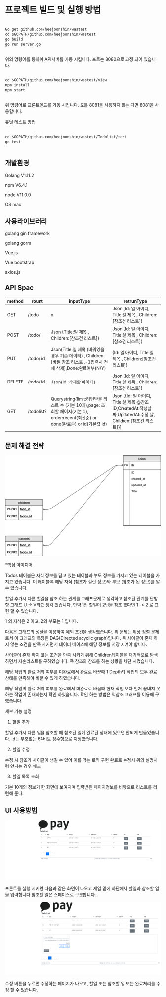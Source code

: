 프로젝트 빌드 및 실행 방법
===


<pre><code>
Go get github.com/heejoonshin/wastest
cd $GOPATH/github.com/heejoonshin/wastest
go build
go run server.go

</code></pre>
위의 명령어를 통하여 API서버를 가동 시킵니다.
포트는 8080으로 고정 되어 있습니다.

<pre><code>
cd $GOPATH/github.com/heejoonshin/wastest/view
npm install
npm start

</code></pre>
위 명령어로 프론트엔드를 가동 시킵니다. 포틑 8081을 사용하지 않는 다면 8081을 사용합니다.

유닛 테스트 방법

<pre><code>
cd $GOPATH/github.com/heejoonshin/wastest/Todolist/test
go test

</code></pre>


개발환경
---

Golang V1.11.2

npm V6.4.1

node V11.0.0

OS mac

사용라이브러리 
---

golang gin framework

golang gorm

Vue.js

Vue bootstrap

axios.js



API Spac
---
method | rount| inputType| retrunType |
--- | --- | --- | --- |
GET | /todo | x | Json {Id: 일 아이디, Title:일 제목 , Children:[참조건 리스트]}|
POST| /todo/ |Json {Title:일 제목 , Children:[참조건 리스트]} | Json {Id: 일 아이디, Title:일 제목 , Children:[참조건 리스트]}|
PUT|/todo/:id | Json{Title:일 제목 (비워있을경우 기존 데이터) , Children:[바뀔 참조 리스트 ,-1입력시 전체 삭제],Done:완료여부(N/Y)|{Id: 일 아이디, Title:일 제목 , Children:[참조건 리스트]}|
DELETE|/todo/:id |Json{Id :삭제할 아이디}|Json {Id: 일 아이디, Title:일 제목 , Children:[참조건 리스트]}|
GET|/todolist?| Querystring{limit:리턴받을 리스트 수 (기본 10개),page: 조회할 페이지(기본 1), order:recent(최신순) or done(완료순) or id(기본값 id)|Json [{Id: 일 아이디, Title:일 제목 @참조ID,CreatedAt:작성날짜,UpdatedAt:수정 날, Children:[참조건 리스트]}]


 문제 해결 전략
 ---
![DB스키마](./image/DB.png)

*핵심 아이디어

Todos 테이블은 자식 정보를 담고 있는 테이블과 부모 정보를 가지고 있는 테이블을 가지고 있습니다.
이 테이블록 해당 자식 (참조가 걸린 정보)와 부모 (참조가 된 정보)를 알 수 있습니다.

할일 추가시 다른 할일을 참조 하는 관계를 그래프문제로 생각하고 참조된 관계를 단방향 그래프 U -> V라고 생각 했습니다.
만약 1번 할일이 2번을 참조 했다면 1 -> 2 로 표현 할 수 있습니다.

1 의 자식은 2 이고, 2의 부모는 1 입니다.

다음은 그래프의 성질을 이용하여 예외 조건을 생각했습니다.
위 문제는 위상 정렬 문제로서 이 그래프의 특징은 DAG(Directed acyclic graph)입니다.
즉 사이클이 존재 하지 않는 조건을 만족 시키면서 데이터 베이스에 해당 정보를 저장 시켜야 합니다.

사이클이 존재 하지 않는 조건을 만족 시키기 위해 Children테이블을 재귀적으로 탐색 하면서 자손리스트를 구하였습니다.
즉 참조의 참조를 하는 상황을 차단 시켰습니다.

해당 작업의 완료 처리 여부를 미완료에서 완료로 바꾼때 1 Depth의 작업의 모두 완료 상태를 만족해야 바꿀 수 있게 하였습니다.

해당 작업의 완료 처리 여부를 완료에서 미완료로 바꿀때 현재 작업 보다 먼저 끝내지 못하는 작업이 존재하는지 확인 하였습니다.
확인 하는 방법은 역참조 그래프를 이용해 구했습니다.

세부 기능 설명

1. 할일 추가

할일 추가시 다른 일을 참조할 때 참조된 일이 완료된 상태에 있으면 안되게 만들었습니다.
id는 부호없는 64비트 정수형으로 지정했습니다.

2. 할일 수정

수정 시 참조가 사이클이 생길 수 있어 이를 막는 로직 구현
완료로 수정시 위의 설명처럼 안되는 경우 체크

3. 할일 목록 조회

기본 10개의 정보가 한 화면에 보여지며 입력받은 페이지정보를 바탕으로 리스트를 리턴해 준다.

UI 사용방법
---

![UI](./image/todomain.png)

프론트를 실행 시키면 다음과 같은 화면이 나오고
제일 밑에 하단에서 할일과 참조할 일을 입력합니다 참조할 일은 스페이스로 구분합니다.

![수정](./image/modify.png)

수정 버튼을 누르면 수정하는 페이지가 나오고, 할일 또는 참조할 일 또는 완료처리를 수정 할 수 있습니다.
 


